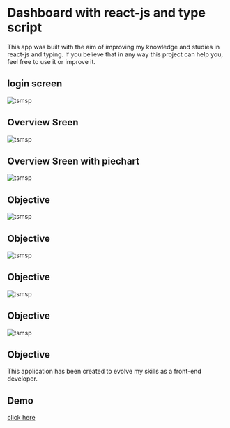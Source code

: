 # Dashboard with react-js and type script


This app was built with the aim of improving my knowledge and studies in react-js and typing.
If you believe that in any way this project can help you, feel free to use it or improve it.


## login screen
<p><img align="center" align='left' src='https://github.com/tsmDevProjects/dashboard/blob/main/vendor/img/d1.png' alt="tsmsp" /></p>


## Overview Sreen
<p><img align="center" align='left' src='https://github.com/tsmDevProjects/dashboard/blob/main/vendor/img/d2.png' alt="tsmsp" /></p>

## Overview Sreen with piechart
<p><img align="center" align='left' src='https://github.com/tsmDevProjects/dashboard/blob/main/vendor/img/d3.png' alt="tsmsp" /></p>

## Objective
<p><img align="center" align='left' src='https://github.com/tsmDevProjects/dashboard/blob/main/vendor/img/d4.png' alt="tsmsp" /></p>

## Objective
<p><img align="center" align='left' src='https://github.com/tsmDevProjects/dashboard/blob/main/vendor/img/d5.png' alt="tsmsp" /></p>

## Objective
<p><img align="center" align='left' src='https://github.com/tsmDevProjects/dashboard/blob/main/vendor/img/d6.png' alt="tsmsp" /></p>

## Objective
<p><img align="center" align='left' src='https://github.com/tsmDevProjects/dashboard/blob/main/vendor/img/d7.png' alt="tsmsp" /></p>

## Objective
This application has been created to evolve my skills as a front-end developer.

## Demo
<p align="left"> <a href="https://thiagomessias.com" target="_blank">click here</a></p>
